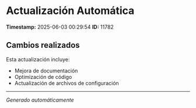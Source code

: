 # Actualización Automática

**Timestamp:** 2025-06-03 00:29:54
**ID:** 11782

## Cambios realizados

Esta actualización incluye:
- Mejora de documentación
- Optimización de código
- Actualización de archivos de configuración

---
*Generado automáticamente*
